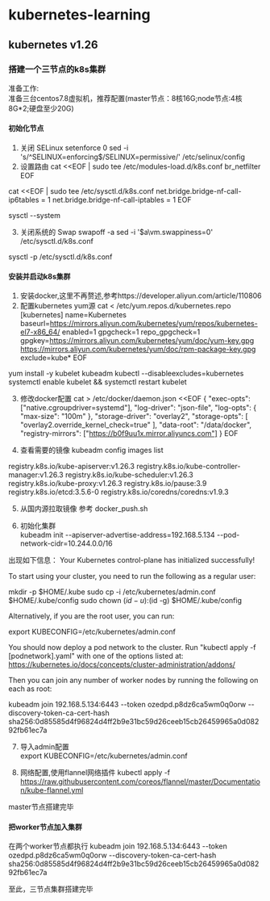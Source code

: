 # kubernetes-learning
## kubernetes v1.26
### 搭建一个三节点的k8s集群
准备工作:  
准备三台centos7.8虚拟机，推荐配置(master节点：8核16G;node节点:4核8G*2;硬盘至少20G)

#### 初始化节点  
1. 关闭 SELinux
setenforce 0
sed -i 's/^SELINUX=enforcing$/SELINUX=permissive/' /etc/selinux/config
2. 设置路由
cat <<EOF | sudo tee /etc/modules-load.d/k8s.conf
br_netfilter
EOF  

cat <<EOF | sudo tee /etc/sysctl.d/k8s.conf
net.bridge.bridge-nf-call-ip6tables = 1
net.bridge.bridge-nf-call-iptables = 1
EOF  


sysctl --system  

3. 关闭系统的 Swap
swapoff -a
sed -i '$a\vm.swappiness=0' /etc/sysctl.d/k8s.conf  

sysctl -p /etc/sysctl.d/k8s.conf  

#### 安装并启动k8s集群
1. 安装docker,这里不再赘述,参考https://developer.aliyun.com/article/110806  
2. 配置kubernetes yum源
cat <<EOF > /etc/yum.repos.d/kubernetes.repo
[kubernetes]
name=Kubernetes
baseurl=https://mirrors.aliyun.com/kubernetes/yum/repos/kubernetes-el7-x86_64/
enabled=1
gpgcheck=1
repo_gpgcheck=1
gpgkey=https://mirrors.aliyun.com/kubernetes/yum/doc/yum-key.gpg https://mirrors.aliyun.com/kubernetes/yum/doc/rpm-package-key.gpg
exclude=kube*
EOF  

yum install -y kubelet kubeadm kubectl --disableexcludes=kubernetes  
systemctl enable kubelet  && systemctl restart kubelet

3. 修改docker配置
cat > /etc/docker/daemon.json <<EOF
{
"exec-opts": ["native.cgroupdriver=systemd"],
"log-driver": "json-file",
"log-opts": {
"max-size": "100m"
},
"storage-driver": "overlay2",
"storage-opts": [
"overlay2.override_kernel_check=true"
],
"data-root": "/data/docker",
"registry-mirrors": ["https://b0f9uu1x.mirror.aliyuncs.com"]
}
EOF  

4. 查看需要的镜像
kubeadm config images list  

registry.k8s.io/kube-apiserver:v1.26.3
registry.k8s.io/kube-controller-manager:v1.26.3
registry.k8s.io/kube-scheduler:v1.26.3
registry.k8s.io/kube-proxy:v1.26.3
registry.k8s.io/pause:3.9
registry.k8s.io/etcd:3.5.6-0
registry.k8s.io/coredns/coredns:v1.9.3

5. 从国内源拉取镜像
参考 docker_push.sh

6. 初始化集群  
kubeadm init --apiserver-advertise-address=192.168.5.134 --pod-network-cidr=10.244.0.0/16  

出现如下信息：
Your Kubernetes control-plane has initialized successfully!

To start using your cluster, you need to run the following as a regular user:

mkdir -p $HOME/.kube
sudo cp -i /etc/kubernetes/admin.conf $HOME/.kube/config
sudo chown $(id -u):$(id -g) $HOME/.kube/config

Alternatively, if you are the root user, you can run:

export KUBECONFIG=/etc/kubernetes/admin.conf

You should now deploy a pod network to the cluster.
Run "kubectl apply -f [podnetwork].yaml" with one of the options listed at:
https://kubernetes.io/docs/concepts/cluster-administration/addons/

Then you can join any number of worker nodes by running the following on each as root:

kubeadm join 192.168.5.134:6443 --token ozedpd.p8dz6ca5wm0q0orw --discovery-token-ca-cert-hash sha256:0d85585d4f96824d4ff2b9e31bc59d26ceeb15cb26459965a0d08292fb61ec7a

7. 导入admin配置  
export KUBECONFIG=/etc/kubernetes/admin.conf

8. 网络配置,使用flannel网络插件
kubectl apply -f https://raw.githubusercontent.com/coreos/flannel/master/Documentation/kube-flannel.yml  

master节点搭建完毕

#### 把worker节点加入集群
在两个worker节点都执行 kubeadm join 192.168.5.134:6443 --token ozedpd.p8dz6ca5wm0q0orw --discovery-token-ca-cert-hash sha256:0d85585d4f96824d4ff2b9e31bc59d26ceeb15cb26459965a0d08292fb61ec7a

至此，三节点集群搭建完毕








